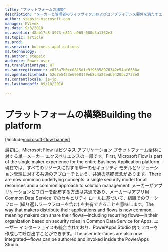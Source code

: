 ```yaml
---
title: "プラットフォームの構築"
description: "メーカーと管理者のライフサイクルおよびコンプライアンス要件を満たすエンタープライズ グレードのプラットフォーム。"
author: stepsic-microsoft-com
manager: KVivek
ms.date: 9/3/2018
ms.assetid: 48ab17c8-3973-e811-a965-000d3a1362e3
ms.topic: article
ms.prod: 
ms.service: business-applications
ms.technology: 
ms.author: stepsic
audience: Power user
ms.translationtype: HT
ms.sourcegitcommit: e073a7b0cc0815d1e9f95358976342e54af6538a
ms.openlocfilehash: 52d7e5423e69581f9eb8c4a22edb9420bc2733e8
ms.contentlocale: ja-jp
ms.lasthandoff: 09/10/2018

---
```

# <a name="building-the-platform"></a><span data-ttu-id="d9d66-103">プラットフォームの構築</span><span class="sxs-lookup"><span data-stu-id="d9d66-103">Building the platform</span></span>


[!include[microsoft-flow banner](../includes/microsoft-flow.md)]

<span data-ttu-id="d9d66-104">最初に、Microsoft Flow はビジネス アプリケーション プラットフォーム全体に対する単一メーカー エクスペリエンスの一部です。</span><span class="sxs-lookup"><span data-stu-id="d9d66-104">First, Microsoft Flow is part of the single maker experience for the entire Business Application platform.</span></span> <span data-ttu-id="d9d66-105">現在では、すべてのリソースに対する単一のセキュリティ モデルとソリューション管理に対する共通のアプローチという、共通の基礎概念があります。</span><span class="sxs-lookup"><span data-stu-id="d9d66-105">There are now common underlying concepts: a single security model for all resources and a common approach to solution management.</span></span> <span data-ttu-id="d9d66-106">メーカーがアプリケーションとフローを配布する方法は共通であり、メーカーはアプリ用 Common Data Service でのセキュリティ ロールに基づいて、組織でのワークフロー (繰り返しワークフローを含む) を共有できることを意味します。</span><span class="sxs-lookup"><span data-stu-id="d9d66-106">The way that makers distribute their applications and flows is now common, meaning makers can share their flows—including recurring flows—in their organization based on security roles in Common Data Service for Apps.</span></span> <span data-ttu-id="d9d66-107">ユーザー インターフェイスも統合されており、PowerApps Studio 内でフローを作成して呼び出すことができます。</span><span class="sxs-lookup"><span data-stu-id="d9d66-107">The user interfaces are also now integrated—flows can be authored and invoked inside the PowerApps Studio.</span></span>

